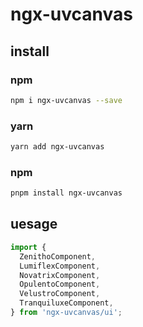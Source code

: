 # ngx-uvcanvas

## install

### npm
```bash
npm i ngx-uvcanvas --save
```
### yarn
```bash
yarn add ngx-uvcanvas
```
### npm
```bash
pnpm install ngx-uvcanvas
```

## uesage

``` typescript
import {
  ZenithoComponent,
  LumiflexComponent,
  NovatrixComponent,
  OpulentoComponent,
  VelustroComponent,
  TranquiluxeComponent,
} from 'ngx-uvcanvas/ui';
```
